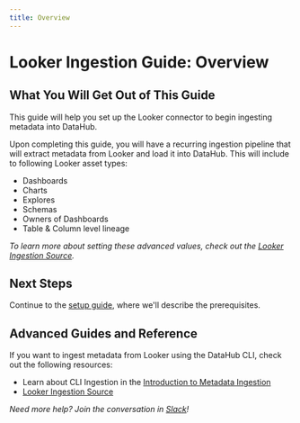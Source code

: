 ```yaml
---
title: Overview
---
```

# Looker Ingestion Guide: Overview

## What You Will Get Out of This Guide

This guide will help you set up the Looker connector to begin ingesting metadata into DataHub.

Upon completing this guide, you will have a recurring ingestion pipeline that will extract metadata from Looker and load it into DataHub. This will include to following Looker asset types:

* Dashboards
* Charts
* Explores 
* Schemas 
* Owners of Dashboards
* Table & Column level lineage



*To learn more about setting these advanced values, check out the [Looker Ingestion Source](https://datahubproject.io/docs/generated/ingestion/sources/Looker).*

## Next Steps
Continue to the [setup guide](setup.md), where we'll describe the prerequisites.

## Advanced Guides and Reference

If you want to ingest metadata from Looker using the DataHub CLI, check out the following resources:

* Learn about CLI Ingestion in the [Introduction to Metadata Ingestion](../../../metadata-ingestion/README.md)
* [Looker Ingestion Source](https://datahubproject.io/docs/generated/ingestion/sources/Looker)

*Need more help? Join the conversation in [Slack](http://slack.datahubproject.io)!*
